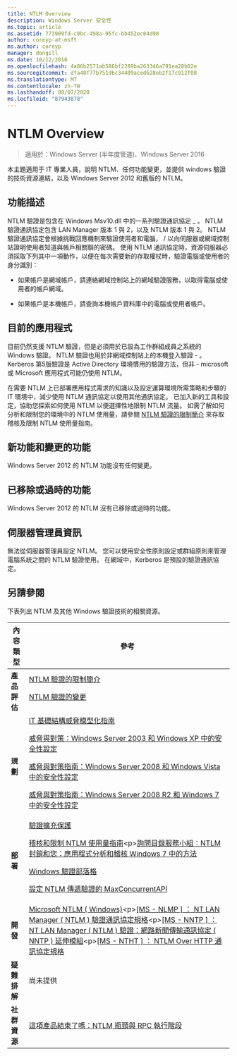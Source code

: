 ```yaml
---
title: NTLM Overview
description: Windows Server 安全性
ms.topic: article
ms.assetid: 773909fd-c0bc-498a-95fc-bb452ec04d90
author: coreyp-at-msft
ms.author: coreyp
manager: dongill
ms.date: 10/12/2016
ms.openlocfilehash: 4a86b2571ab586bf2289ba263346a791ea28b02e
ms.sourcegitcommit: dfa48f77b751dbc34409aced628eb2f17c912f08
ms.translationtype: MT
ms.contentlocale: zh-TW
ms.lasthandoff: 08/07/2020
ms.locfileid: "87943878"
---
```

# <a name="ntlm-overview"></a>NTLM Overview

>適用於：Windows Server (半年度管道)、Windows Server 2016

本主題適用于 IT 專業人員，說明 NTLM、任何功能變更，並提供 windows 驗證的技術資源連結，以及 Windows Server 2012 和舊版的 NTLM。

## <a name="feature-description"></a><a name="BKMK_OVER"></a>功能描述
NTLM 驗證是包含在 Windows Msv10.dll 中的一系列驗證通訊協定 \_ 。 NTLM 驗證通訊協定包含 LAN Manager 版本 1 與 2，以及 NTLM 版本 1 與 2。 NTLM 驗證通訊協定會根據挑戰回應機制來驗證使用者和電腦， \/ 以向伺服器或網域控制站證明使用者知道與帳戶相關聯的密碼。 使用 NTLM 通訊協定時，資源伺服器必須採取下列其中一項動作，以便在每次需要新的存取權杖時，驗證電腦或使用者的身分識別：

-   如果帳戶是網域帳戶，請連絡網域控制站上的網域驗證服務，以取得電腦或使用者的帳戶網域。

-   如果帳戶是本機帳戶，請查詢本機帳戶資料庫中的電腦或使用者帳戶。

## <a name="current-applications"></a><a name="BKMK_APP"></a>目前的應用程式
目前仍然支援 NTLM 驗證，但是必須用於已設為工作群組成員之系統的 Windows 驗證。 NTLM 驗證也用於非網域控制站上的本機登入驗證 \- 。 Kerberos 第5版驗證是 Active Directory 環境慣用的驗證方法，但非 \- microsoft 或 Microsoft 應用程式可能仍使用 NTLM。

在需要 NTLM 上已部署應用程式需求的知識以及設定運算環境所需策略和步驟的 IT 環境中，減少使用 NTLM 通訊協定以使用其他通訊協定。 已加入新的工具和設定，協助您探索如何使用 NTLM 以便選擇性地限制 NTLM 流量。 如需了解如何分析和限制您的環境中的 NTLM 使用量，請參閱 [NTLM 驗證的限制簡介](https://technet.microsoft.com/library/dd560653(v=ws.10).aspx) 來存取稽核及限制 NTLM 使用量指南。

## <a name="new-and-changed-functionality"></a><a name="BKMK_NEW"></a>新功能和變更的功能
Windows Server 2012 的 NTLM 功能沒有任何變更。

## <a name="removed-or-deprecated-functionality"></a><a name="BKMK_DEP"></a>已移除或過時的功能
Windows Server 2012 的 NTLM 沒有已移除或過時的功能。

## <a name="server-manager-information"></a><a name="BKMK_INSTALL"></a>伺服器管理員資訊
無法從伺服器管理員設定 NTLM。 您可以使用安全性原則設定或群組原則來管理電腦系統之間的 NTLM 驗證使用。 在網域中，Kerberos 是預設的驗證通訊協定。

## <a name="see-also"></a><a name="BKMK_LINKS"></a>另請參閱
下表列出 NTLM 及其他 Windows 驗證技術的相關資源。

|內容類型|參考|
|--------|-------|
|**產品評估**|[NTLM 驗證的限制簡介](https://technet.microsoft.com/library/dd560653.aspx)<p>[NTLM 驗證的變更](https://technet.microsoft.com/library/dd566199.aspx)|
|**規劃**|[IT 基礎結構威脅模型化指南](https://technet.microsoft.com/library/dd941826.aspx)<p>[威脅與對策：Windows Server 2003 和 Windows XP 中的安全性設定](https://technet.microsoft.com/library/dd162275.aspx)<p>[威脅與對策指南：Windows Server 2008 和 Windows Vista 中的安全性設定](https://technet.microsoft.com/library/dd349791.aspx)<p>[威脅與對策指南：Windows Server 2008 R2 和 Windows 7 中的安全性設定](https://technet.microsoft.com/library/hh125921.aspx)|
|**部署**|[驗證擴充保護](https://support.microsoft.com/kb/968389)<p>[稽核和限制 NTLM 使用量指南](https://technet.microsoft.com/library/jj865674(v=ws.10).aspx)<p>[詢問目錄服務小組︰NTLM 封鎖和您：應用程式分析和稽核 Windows 7 中的方法](https://blogs.technet.com/askds/archive/2009/10/08/ntlm-blocking-and-you-application-analysis-and-auditing-methodologies-in-windows-7.aspx)<p>[Windows 驗證部落格](https://blogs.technet.com/authentication/)<p>[設定 NTLM 傳遞驗證的 MaxConcurrentAPI](https://support.microsoft.com/help/2688798/how-to-do-performance-tuning-for-ntlm-authentication-by-using-the-maxc)|
|**開發**|[Microsoft NTLM \( Windows\)](https://msdn.microsoft.com/library/aa378749(VS.85).aspx)<p>[\[MS \- NLMP \] ： NT LAN Manager \( NTLM \) 驗證通訊協定規格](https://msdn.microsoft.com/library/cc236621(PROT.10).aspx)<p>[\[MS \- NNTP \] ： NT LAN Manager \( NTLM \) 驗證：網路新聞傳輸通訊協定 \( NNTP \) 延伸模組](https://msdn.microsoft.com/library/cc236774(PROT.10).aspx)<p>[\[MS \- NTHT \] ： NTLM Over HTTP 通訊協定規格](https://msdn.microsoft.com/library/cc237488(PROT.10).aspx)|
|**疑難排解**|尚未提供|
|**社群資源**|[這項產品結束了嗎：NTLM 瓶頸與 RPC 執行階段](https://blogs.technet.com/b/askds/archive/2011/09/15/is-this-horse-dead-yet-ntlm-bottlenecks-and-the-rpc-runtime.aspx)|



